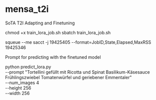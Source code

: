 # mensa_t2i
SoTA T2I Adapting and Finetuning


chmod +x train_lora_job.sh
sbatch train_lora_job.sh


squeue --me
sacct -j 19425405 --format=JobID,State,Elapsed,MaxRSS
19425346


Prompt for predicting with the finetuned model

python predict_lora.py \
  --prompt "Tortellini gefüllt mit Ricotta und Spinat Basilikum-Käsesauce Frühlingszwiebel Tomatenwürfel und geriebener Emmentaler" \
  --num_images 4 \
  --height 256 \
  --width 256
